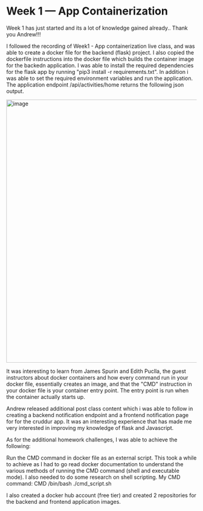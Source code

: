 # Week 1 — App Containerization

Week 1 has just started and its a lot of knowledge gained already.. Thank you Andrew!!!

I followed the recording of Week1 - App containerization live class, and was able to create a docker file for the backend (flask) project. I also copied the dockerfile instructions into the docker file which builds the container image for the backedn application. I was able to install the required dependencies for the flask app by running "pip3 install -r requirements.txt". In addition i was able to set the required environment variables and run the application. The application endpoint /api/activities/home returns the following json output.

<img width="695" alt="image" src="https://user-images.githubusercontent.com/112012120/221838912-589dcd00-54dc-46ac-aac5-8811c37f85b3.png">


It was interesting to learn from James Spurin and Edith Puclla, the guest instructors about docker containers and how every command run in your docker file, essentially creates an image, and that the "CMD" instruction in your docker file is your container entry point. The entry point is run when the container actually starts up.

Andrew released additional post class content which i was able to follow in creating a backend notification endpoint and a frontend notification page for for the cruddur app. It was an interesting experience that has made me very interested in improving my knowledge of flask and Javascript.



As for the additional homework challenges, I was able to achieve the following:

Run the CMD command in docker file as an external script. This took a while to achieve as I had to go read docker documentation to understand the various methods of running the CMD command (shell and executable mode). I also needed to do some research on shell scripting. My CMD command: CMD /bin/bash ./cmd_script.sh


I also created a docker hub account (free tier) and created 2 repositories for the backend and frontend application images. 
